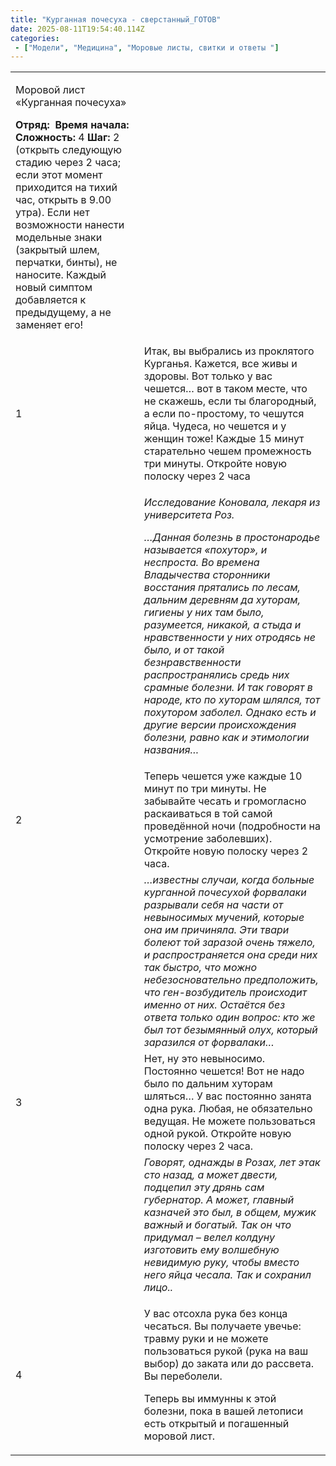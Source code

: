 ```yaml
---
title: "Курганная почесуха - сверстанный_ГОТОВ"
date: 2025-08-11T19:54:40.114Z
categories:
 - ["Модели", "Медицина", "Моровые листы, свитки и ответы "]
---
```


<table>
<tbody>
<tr class="odd">
<td><p>Моровой лист «Курганная почесуха»</p>
<p><strong>Отряд:</strong>  <strong>Время начала:</strong> <br />
<strong>Сложность:</strong> 4 <strong>Шаг:</strong> 2 (открыть следующую стадию через 2 часа; если этот момент приходится на тихий час, открыть в 9.00 утра). Если нет возможности нанести модельные знаки (закрытый шлем, перчатки, бинты), не наносите. Каждый новый симптом добавляется к предыдущему, а не заменяет его!</p></td>
<td></td>
</tr>
<tr class="even">
<td>1</td>
<td>Итак, вы выбрались из проклятого Курганья. Кажется, все живы и здоровы. Вот только у вас чешется… вот в таком месте, что не скажешь, если ты благородный, а если по-простому, то чешутся яйца. Чудеса, но чешется и у женщин тоже! Каждые 15 минут старательно чешем промежность три минуты. Откройте новую полоску через 2 часа</td>
</tr>
<tr class="odd">
<td></td>
<td><p><em>Исследование Коновала, лекаря из университета Роз.</em></p>
<p><em>…Данная болезнь в простонародье называется «похутор», и неспроста. Во времена Владычества сторонники восстания прятались по лесам, дальним деревням да хуторам, гигиены у них там было, разумеется, никакой, а стыда и нравственности у них отродясь не было, и от такой безнравственности распространялись средь них срамные болезни. И так говорят в народе, кто по хуторам шлялся, тот похутором заболел. Однако есть и другие версии происхождения болезни, равно как и этимологии названия…</em></p></td>
</tr>
<tr class="even">
<td>2</td>
<td>Теперь чешется уже каждые 10 минут по три минуты. Не забывайте чесать и громогласно раскаиваться в той самой проведённой ночи (подробности на усмотрение заболевших). Откройте новую полоску через 2 часа.</td>
</tr>
<tr class="odd">
<td></td>
<td><em>…известны случаи, когда больные курганной почесухой форвалаки разрывали себя на части от невыносимых мучений, которые она им причиняла. Эти твари болеют той заразой очень тяжело, и распространяется она среди них так быстро, что можно небезосновательно предположить, что ген-возбудитель происходит именно от них. Остаётся без ответа только один вопрос: кто же был тот безымянный олух, который заразился от форвалаки…</em></td>
</tr>
<tr class="even">
<td>3</td>
<td>Нет, ну это невыносимо. Постоянно чешется! Вот не надо было по дальним хуторам шляться… У вас постоянно занята одна рука. Любая, не обязательно ведущая. Не можете пользоваться одной рукой. Откройте новую полоску через 2 часа.</td>
</tr>
<tr class="odd">
<td></td>
<td><em>Говорят, однажды в Розах, лет этак сто назад, а может двести, подцепил эту дрянь сам губернатор. А может, главный казначей это был, в общем, мужик важный и богатый. Так он что придумал – велел колдуну изготовить ему волшебную невидимую руку, чтобы вместо него яйца чесала. Так и сохранил лицо..</em></td>
</tr>
<tr class="even">
<td>4</td>
<td><p>У вас отсохла рука без конца чесаться. Вы получаете увечье: травму руки и не можете пользоваться рукой (рука на ваш выбор) до заката или до рассвета. Вы переболели.</p>
<p>Теперь вы иммунны к этой болезни, пока в вашей летописи есть открытый и погашенный моровой лист.</p></td>
</tr>
</tbody>
</table>
